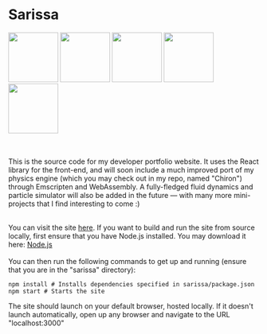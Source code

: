 # Sarissa



<img src="https://github.com/Argyraspides/Sarissa/assets/95353936/faba7c27-0798-40ee-a43d-537bf23ee20b" width="auto" height="100"></img>
<img src="https://github.com/Argyraspides/Sarissa/assets/95353936/88658146-38ca-4dc7-896f-4166f3aed94a" width="auto" height="100"></img>
<img src="https://github.com/Argyraspides/Sarissa/assets/95353936/bd56954d-c437-493e-9231-f8ed43eeab45" width="auto" height="100"></img>
<img src="https://github.com/Argyraspides/Sarissa/assets/95353936/974f9011-08a2-4f5e-8a65-1d8b1b1bab1b" width="auto" height="100"></img>
<img src="https://github.com/Argyraspides/Sarissa/assets/95353936/6e619ad7-d610-431d-9c0f-76ac519d074b" width="auto" height="100"><br/><br/><br/></img>  
  
  
<p>This is the source code for my developer portfolio website. It uses the React library for the front-end, and will
soon include a much improved port of my physics engine (which you may check out in my repo, named "Chiron") through Emscripten and WebAssembly. 
A fully-fledged fluid dynamics and particle simulator will also be added in the future — with many more mini-projects that I find interesting to come :)

<br/>
<br/>
<p>
  

You can visit the site [here](https://sarissa.vercel.app). If you want to build and run the site from source locally, 
first ensure that you have Node.js installed. You may download it here: [Node.js](https://nodejs.org/en) <br/><br/>
You can then run the following commands to get up and running (ensure that you are in the "sarissa" directory):

```npm install # Installs dependencies specified in sarissa/package.json```
<br/>
```npm start # Starts the site```

<p>
  The site should launch on your default browser, hosted locally. If it doesn't launch automatically, open up any browser and navigate to the URL "localhost:3000"
</p>



